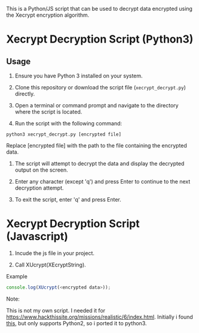 This is a Python/JS script that can be used to decrypt data encrypted using the Xecrypt encryption algorithm.

# Xecrypt Decryption Script (Python3)

## Usage

1. Ensure you have Python 3 installed on your system.

2. Clone this repository or download the script file (`xecrypt_decrypt.py`) directly.

3. Open a terminal or command prompt and navigate to the directory where the script is located.

4. Run the script with the following command:

```shell
python3 xecrypt_decrypt.py [encrypted file]
```
Replace [encrypted file] with the path to the file containing the encrypted data.

1. The script will attempt to decrypt the data and display the decrypted output on the screen.

2. Enter any character (except 'q') and press Enter to continue to the next decryption attempt.

3. To exit the script, enter 'q' and press Enter.

# Xecrypt Decryption Script (Javascript)

1. Incude the js file in your project.

2. Call XUcrypt(XEcryptString).

Example
```js
console.log(XUcrypt(<encrypted data>));
```

Note:

This is not my own script.
I needed it for https://www.hackthissite.org/missions/realistic/6/index.html.
Initially i found [this](https://github.com/rudolfce/XECryption-crack), but only supports Python2, so i ported it to python3.
